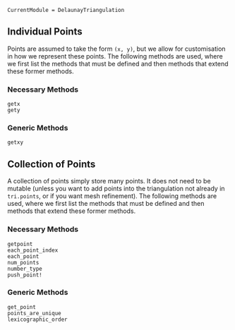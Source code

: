 ```@meta
CurrentModule = DelaunayTriangulation
```

## Individual Points 

Points are assumed to take the form `(x, y)`, but we allow for customisation in how we represent these points. The following methods are used, where we first list the methods that must be defined and then methods that extend these former methods. 

### Necessary Methods 

```@docs 
getx 
gety 
```

### Generic Methods 

```@docs 
getxy 
```

## Collection of Points 

A collection of points simply store many points. It does not need to be mutable (unless you want to add points into the triangulation not already in `tri.points`, or if you want mesh refinement). The following methods are used, where we first list the methods that must be defined and then methods that extend these former methods. 

### Necessary Methods 

```@docs 
getpoint 
each_point_index 
each_point
num_points 
number_type 
push_point!
```

### Generic Methods 

```@docs 
get_point 
points_are_unique 
lexicographic_order 
```